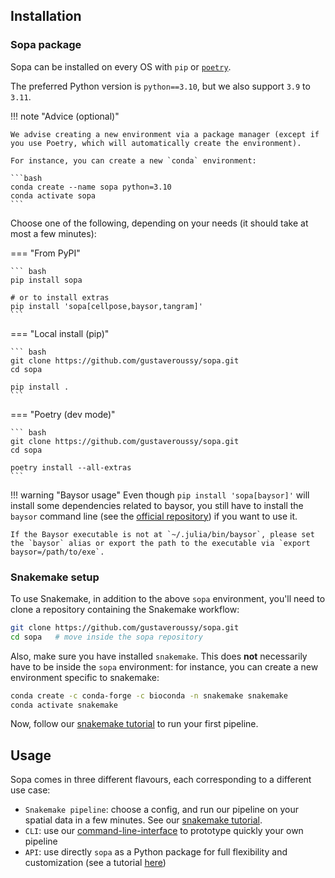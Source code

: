 ## Installation

### Sopa package

Sopa can be installed on every OS with `pip` or [`poetry`](https://python-poetry.org/docs/).

The preferred Python version is `python==3.10`, but we also support `3.9` to `3.11`.

!!! note "Advice (optional)"

    We advise creating a new environment via a package manager (except if you use Poetry, which will automatically create the environment).

    For instance, you can create a new `conda` environment:

    ```bash
    conda create --name sopa python=3.10
    conda activate sopa
    ```

Choose one of the following, depending on your needs (it should take at most a few minutes):

=== "From PyPI"

    ``` bash
    pip install sopa

    # or to install extras
    pip install 'sopa[cellpose,baysor,tangram]'
    ```

=== "Local install (pip)"

    ``` bash
    git clone https://github.com/gustaveroussy/sopa.git
    cd sopa

    pip install .
    ```

=== "Poetry (dev mode)"

    ``` bash
    git clone https://github.com/gustaveroussy/sopa.git
    cd sopa

    poetry install --all-extras
    ```

!!! warning "Baysor usage"
    Even though `pip install 'sopa[baysor]'` will install some dependencies related to baysor, you still have to install the `baysor` command line (see the [official repository](https://github.com/kharchenkolab/Baysor)) if you want to use it.

    If the Baysor executable is not at `~/.julia/bin/baysor`, please set the `baysor` alias or export the path to the executable via `export baysor=/path/to/exe`.

### Snakemake setup

To use Snakemake, in addition to the above `sopa` environment, you'll need to clone a repository containing the Snakemake workflow:

```sh
git clone https://github.com/gustaveroussy/sopa.git
cd sopa   # move inside the sopa repository
```

Also, make sure you have installed `snakemake`. This does **not** necessarily have to be inside the `sopa` environment: for instance, you can create a new environment specific to snakemake:

```sh
conda create -c conda-forge -c bioconda -n snakemake snakemake
conda activate snakemake
```

Now, follow our [snakemake tutorial](../tutorials/snakemake) to run your first pipeline.

## Usage

Sopa comes in three different flavours, each corresponding to a different use case:

- `Snakemake pipeline`: choose a config, and run our pipeline on your spatial data in a few minutes. See our [snakemake tutorial](../tutorials/snakemake).
- `CLI`: use our [command-line-interface](../tutorials/cli_usage) to prototype quickly your own pipeline
- `API`: use directly `sopa` as a Python package for full flexibility and customization (see a tutorial [here](../tutorials/api_usage))
